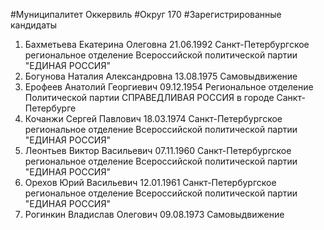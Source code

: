 #Муниципалитет
Оккервиль
#Округ
170
#Зарегистрированные кандидаты
1. Бахметьева Екатерина Олеговна 21.06.1992
Санкт-Петербургское региональное отделение Всероссийской политической партии "ЕДИНАЯ РОССИЯ"
2. Богунова Наталия Александровна 13.08.1975
Самовыдвижение
3. Ерофеев Анатолий Георгиевич 09.12.1954
Региональное отделение Политической партии СПРАВЕДЛИВАЯ РОССИЯ в городе Санкт-Петербурге
4. Кочанжи Сергей Павлович 18.03.1974
Санкт-Петербургское региональное отделение Всероссийской политической партии "ЕДИНАЯ РОССИЯ"
5. Леонтьев Виктор Васильевич 07.11.1960
Санкт-Петербургское региональное отделение Всероссийской политической партии "ЕДИНАЯ РОССИЯ"
6. Орехов Юрий Васильевич 12.01.1961
Санкт-Петербургское региональное отделение Всероссийской политической партии "ЕДИНАЯ РОССИЯ"
7. Рогинкин Владислав Олегович 09.08.1973
Самовыдвижение
